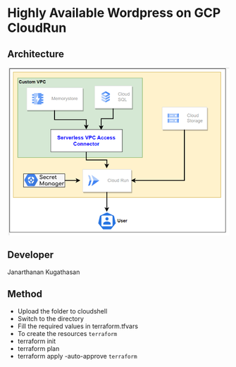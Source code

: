 # Highly Available Wordpress on GCP CloudRun

## Architecture
<kbd>
  <img src="Architecture.png">
</kbd>

## Developer
Janarthanan Kugathasan

## Method

- Upload the folder to cloudshell
- Switch to the directory
- Fill the required values in terraform.tfvars
- To create the resources
```terraform```
- terraform init
- terraform plan
- terraform apply -auto-approve
```terraform```
